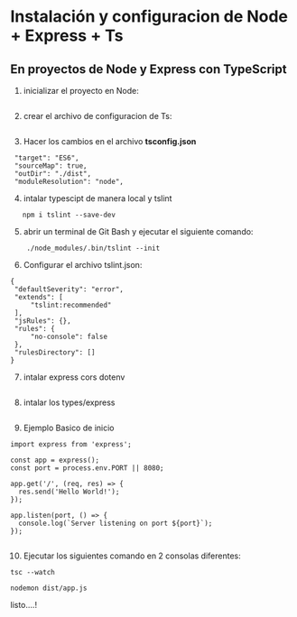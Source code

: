 # Instalación y configuracion de Node + Express + Ts
## En proyectos de Node y Express con TypeScript

1. inicializar el proyecto en Node:

```npm init -y
```

2. crear el archivo de configuracion de Ts:

```tsc --init
```

3. Hacer los cambios en el archivo __tsconfig.json__

```
 "target": "ES6", 
 "sourceMap": true,   
 "outDir": "./dist", 
 "moduleResolution": "node", 

```

4. intalar  typescipt de manera local y tslint

```npm i typescript --save-dev
   npm i tslint --save-dev
```

5. abrir un terminal de Git Bash y ejecutar el siguiente comando:


```
    ./node_modules/.bin/tslint --init
```


6. Configurar el archivo tslint.json:

```
{
 "defaultSeverity": "error",
 "extends": [
     "tslint:recommended"
 ],
 "jsRules": {},
 "rules": {
     "no-console": false
 },
 "rulesDirectory": []
}

```
7. intalar  express cors dotenv

```npm i express cors dotenv

```

8. intalar  los types/express

```npm i --save-dev @types/express

```

9. Ejemplo Basico de inicio


```
import express from 'express';

const app = express();
const port = process.env.PORT || 8080;

app.get('/', (req, res) => {
  res.send('Hello World!');
});

app.listen(port, () => {
  console.log(`Server listening on port ${port}`);
});


```

10. Ejecutar los siguientes comando en 2 consolas diferentes:

```
tsc --watch

nodemon dist/app.js

```

listo....!